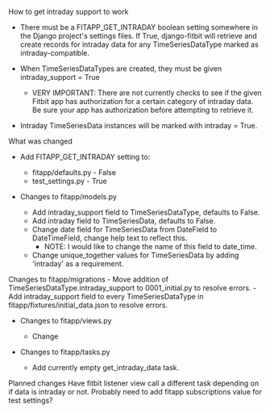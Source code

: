 How to get intraday support to work

- There must be a FITAPP_GET_INTRADAY boolean setting somewhere in the Django project's settings files.
If True, django-fitbit will retrieve and create records for intraday data for any TimeSeriesDataType marked
as intraday-compatible.
- When TimeSeriesDataTypes are created, they must be given intraday_support = True
    - VERY IMPORTANT: There are not currently checks to see if the given Fitbit app has authorization for
    a certain category of intraday data. Be sure your app has authorization before attempting to retrieve it.

- Intraday TimeSeriesData instances will be marked with intraday = True.


What was changed
- Add FITAPP_GET_INTRADAY setting to:
    - fitapp/defaults.py - False
    - test_settings.py - True

- Changes to fitapp/models.py
    - Add intraday_support field to TimeSeriesDataType, defaults to False.
    - Add intraday field to TimeSeriesData, defaults to False.
    - Change date field for TimeSeriesData from DateField to DateTimeField, change help text to reflect this.
        - NOTE: I would like to change the name of this field to date_time.
    - Change unique_together values for TimeSeriesData by adding 'intraday' as a requirement.

Changes to fitapp/migrations
    - Move addition of TimeSeriesDataType.intraday_support to 0001_initial.py to resolve errors.
    - Add intraday_support field to every TimeSeriesDataType in fitapp/fixtures/initial_data.json to resolve errors.

- Changes to fitapp/views.py
    - Change

- Changes to fitapp/tasks.py
    - Add currently empty get_intraday_data task.


Planned changes
Have fitbit listener view call a different task depending on if data is intraday or not.
Probably need to add fitapp subscriptions value for test settings?